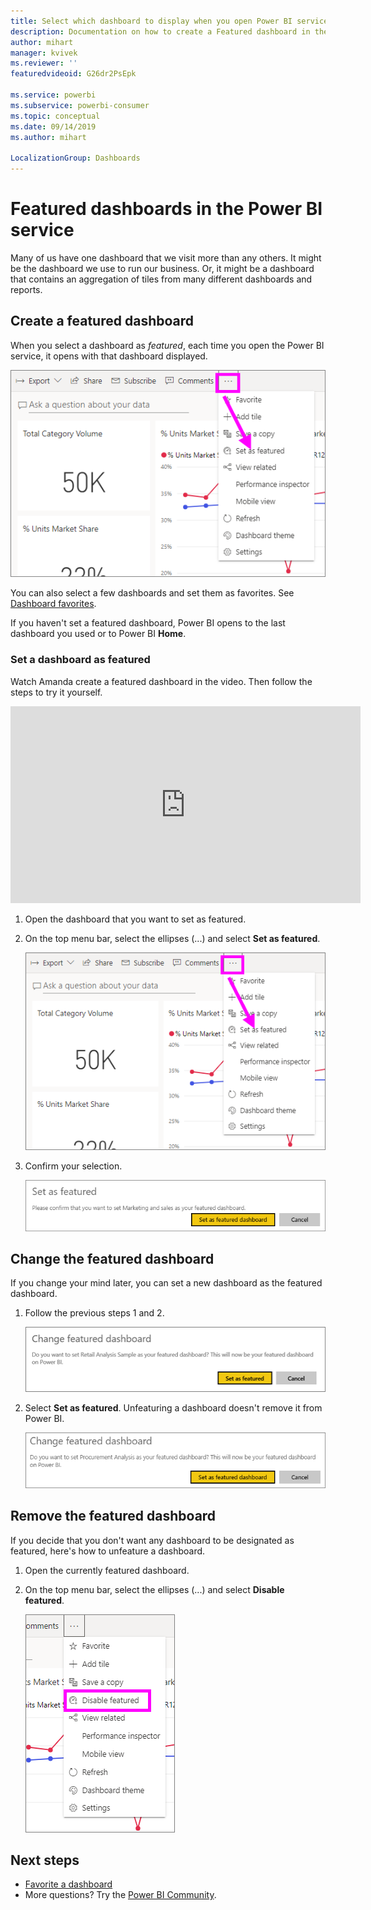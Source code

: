 ```yaml
---
title: Select which dashboard to display when you open Power BI service
description: Documentation on how to create a Featured dashboard in the Power BI service
author: mihart
manager: kvivek
ms.reviewer: ''
featuredvideoid: G26dr2PsEpk

ms.service: powerbi
ms.subservice: powerbi-consumer
ms.topic: conceptual
ms.date: 09/14/2019
ms.author: mihart

LocalizationGroup: Dashboards
---
```

# Featured dashboards in the Power BI service
Many of us have one dashboard that we visit more than any others. It might be the dashboard we use to run our business. Or, it might be a dashboard that contains an aggregation of tiles from many different dashboards and reports.

## Create a featured dashboard
When you select a dashboard as *featured*, each time you open the Power BI service, it opens with that dashboard displayed. 

![Set as featured icon](./media/end-user-featured/power-bi-dropdown.png)

You can also select a few dashboards and set them as favorites. See [Dashboard favorites](end-user-favorite.md).

If you haven't set a featured dashboard, Power BI opens to the last dashboard you used or to Power BI **Home**. 

### Set a dashboard as featured
Watch Amanda create a featured dashboard in the video. Then follow the steps to try it yourself.

<iframe width="560" height="315" src="https://www.youtube.com/embed/G26dr2PsEpk" frameborder="0" allowfullscreen></iframe>


1. Open the dashboard that you want to set as featured. 
2. On the top menu bar, select the ellipses (...) and select **Set as featured**. 
   
    ![Set as featured icon](./media/end-user-featured/power-bi-dropdown.png)
3. Confirm your selection.
   
    ![Set featured dashboard](./media/end-user-featured/power-bi-featured-confirm.png)

## Change the featured dashboard
If you change your mind later, you can set a new dashboard as the featured dashboard.

1. Follow the previous steps 1 and 2.
   
    ![Change featured dashboard window](./media/end-user-featured/power-bi-change-feature.png)
2. Select **Set as featured**. Unfeaturing a dashboard doesn't remove it from Power BI. 
   
    ![Success message](./media/end-user-featured/power-bi-unfeature-new.png)

## Remove the featured dashboard
If you decide that you don't want any dashboard to be designated as featured, here's how to unfeature a dashboard.

1. Open the currently featured dashboard.
2. On the top menu bar, select the ellipses (...) and select **Disable featured**.

    ![Disable featured dashboard selected](./media/end-user-featured/power-bi-unfeature-newer.png)
   
## Next steps
- [Favorite a dashboard](end-user-favorite.md)
- More questions? Try the [Power BI Community](http://community.powerbi.com/).

